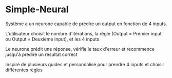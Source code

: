 # Simple-Neural
Système a un neurone capable de prédire un output en fonction de 4 inputs.

L'utilisateur choisit le nombre d'itérations, la règle (Output = Premier input ou Output = Deuxième input), et les 4 inputs 

Le neurone prédit une réponse, vérifie le taux d'erreur et recommence jusqu'à prédire un résultat correct 

Inspiré de plusieurs guides et personnalisé pour prendre 4 inputs et choisir différentes règles
